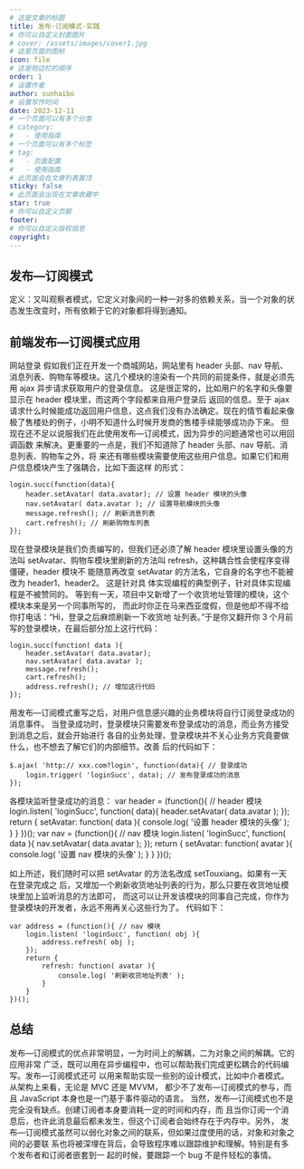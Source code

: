 ```yaml
---
# 这是文章的标题
title: 发布-订阅模式-实践
# 你可以自定义封面图片
# cover: /assets/images/cover1.jpg
# 这是页面的图标
icon: file
# 这是侧边栏的顺序
order: 1
# 设置作者
author: sunhaibo
# 设置写作时间
date: 2023-12-11
# 一个页面可以有多个分类
# category:
#   - 使用指南
# 一个页面可以有多个标签
# tag:
#   - 页面配置
#   - 使用指南
# 此页面会在文章列表置顶
sticky: false
# 此页面会出现在文章收藏中
star: true
# 你可以自定义页脚
footer:
# 你可以自定义版权信息
copyright:
---
```


<!-- more -->


## 发布—订阅模式

定义：又叫观察者模式，它定义对象间的一种一对多的依赖关系，当一个对象的状
态发生改变时，所有依赖于它的对象都将得到通知。


## 前端发布—订阅模式应用
网站登录
假如我们正在开发一个商城网站，网站里有 header 头部、nav 导航、消息列表、购物车等模块。这几个模块的渲染有一个共同的前提条件，就是必须先用 ajax 异步请求获取用户的登录信息。
这是很正常的，比如用户的名字和头像要显示在 header 模块里，而这两个字段都来自用户登录后
返回的信息。至于 ajax 请求什么时候能成功返回用户信息，这点我们没有办法确定。现在的情节看起来像
极了售楼处的例子，小明不知道什么时候开发商的售楼手续能够成功办下来。
但现在还不足以说服我们在此使用发布—订阅模式，因为异步的问题通常也可以用回调函数
来解决。更重要的一点是，我们不知道除了 header 头部、nav 导航、消息列表、购物车之外，将
来还有哪些模块需要使用这些用户信息。如果它们和用户信息模块产生了强耦合，比如下面这样
的形式：

    login.succ(function(data){ 
        header.setAvatar( data.avatar); // 设置 header 模块的头像
        nav.setAvatar( data.avatar ); // 设置导航模块的头像
        message.refresh(); // 刷新消息列表
        cart.refresh(); // 刷新购物车列表
    });

现在登录模块是我们负责编写的，但我们还必须了解 header 模块里设置头像的方法叫
setAvatar、购物车模块里刷新的方法叫 refresh，这种耦合性会使程序变得僵硬，header 模块不
能随意再改变 setAvatar 的方法名，它自身的名字也不能被改为 header1、header2。 这是针对具
体实现编程的典型例子，针对具体实现编程是不被赞同的。
等到有一天，项目中又新增了一个收货地址管理的模块，这个模块本来是另一个同事所写的，
而此时你正在马来西亚度假，但是他却不得不给你打电话：“Hi，登录之后麻烦刷新一下收货地
址列表。”于是你又翻开你 3 个月前写的登录模块，在最后部分加上这行代码：

    login.succ(function( data ){ 
        header.setAvatar( data.avatar); 
        nav.setAvatar( data.avatar ); 
        message.refresh(); 
        cart.refresh(); 
        address.refresh(); // 增加这行代码
    });

用发布—订阅模式重写之后，对用户信息感兴趣的业务模块将自行订阅登录成功的消息事件。
当登录成功时，登录模块只需要发布登录成功的消息，而业务方接受到消息之后，就会开始进行
各自的业务处理，登录模块并不关心业务方究竟要做什么，也不想去了解它们的内部细节。改善
后的代码如下：

    $.ajax( 'http:// xxx.com?login', function(data){ // 登录成功
        login.trigger( 'loginSucc', data); // 发布登录成功的消息
    });

各模块监听登录成功的消息：
    var header = (function(){ // header 模块
        login.listen( 'loginSucc', function( data){ 
            header.setAvatar( data.avatar ); 
        }); 
        return { 
            setAvatar: function( data ){ 
            console.log( '设置 header 模块的头像' ); 
        } 
    } 
    })(); 
    var nav = (function(){ // nav 模块
    login.listen( 'loginSucc', function( data ){ 
        nav.setAvatar( data.avatar ); 
        }); 
        return { 
            setAvatar: function( avatar ){ 
                console.log( '设置 nav 模块的头像' ); 
            } 
        } 
    })();

如上所述，我们随时可以把 setAvatar 的方法名改成 setTouxiang。如果有一天在登录完成之
后，又增加一个刷新收货地址列表的行为，那么只要在收货地址模块里加上监听消息的方法即可，
而这可以让开发该模块的同事自己完成，你作为登录模块的开发者，永远不用再关心这些行为了。
代码如下：

    var address = (function(){ // nav 模块
        login.listen( 'loginSucc', function( obj ){ 
            address.refresh( obj ); 
        }); 
        return { 
            refresh: function( avatar ){ 
                console.log( '刷新收货地址列表' ); 
            } 
        } 
    })();
## 总结

发布—订阅模式的优点非常明显，一为时间上的解耦，二为对象之间的解耦。它的应用非常
广泛，既可以用在异步编程中，也可以帮助我们完成更松耦合的代码编写。发布—订阅模式还可
以用来帮助实现一些别的设计模式，比如中介者模式。从架构上来看，无论是 MVC 还是 MVVM，
都少不了发布—订阅模式的参与，而且 JavaScript 本身也是一门基于事件驱动的语言。 
当然，发布—订阅模式也不是完全没有缺点。创建订阅者本身要消耗一定的时间和内存，而
且当你订阅一个消息后，也许此消息最后都未发生，但这个订阅者会始终存在于内存中。另外，
发布—订阅模式虽然可以弱化对象之间的联系，但如果过度使用的话，对象和对象之间的必要联
系也将被深埋在背后，会导致程序难以跟踪维护和理解。特别是有多个发布者和订阅者嵌套到一
起的时候，要跟踪一个 bug 不是件轻松的事情。
